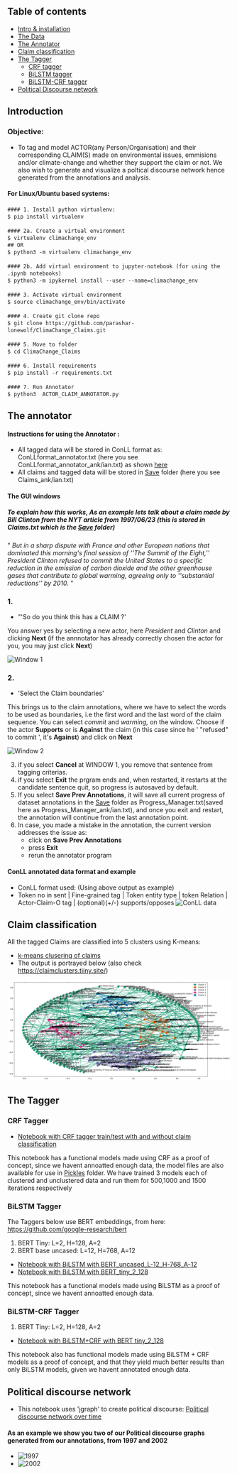 ## Table of contents
* [Intro & installation](#introduction)
* [The Data](./Data)
* [The Annotator](#the-annotator)
* [Claim classification](#claim-classification)
* [The Tagger](#the-tagger)
  * [CRF tagger](#crf-tagger)
  * [BiLSTM tagger](#bilstm-tagger)
  * [BiLSTM-CRF tagger](#bilstm-crf-tagger)
* [Political Discourse network](#political-discourse-network)

## Introduction

### Objective: 
* To tag and model ACTOR(any Person/Organisation) and their corresponding CLAIM(S) made on environmental issues, emmisions and/or climate-change and whether they support the claim or not. We also wish to generate and visualize a poltical discourse network hence generated from the annotations and analysis. 


#### For Linux/Ubuntu based systems:

```
#### 1. Install python virtualenv:
$ pip install virtualenv 

#### 2a. Create a virtual environment
$ virtualenv climachange_env
## OR
$ python3 -m virtualenv climachange_env 

#### 2b. Add virtual environment to jupyter-notebook (for using the .ipynb notebooks)
$ python3 -m ipykernel install --user --name=climachange_env  

#### 3. Activate virtual environment
$ source climachange_env/bin/activate

#### 4. Create git clone repo
$ git clone https://github.com/parashar-lonewolf/ClimaChange_Claims.git

#### 5. Move to folder
$ cd ClimaChange_Claims

#### 6. Install requirements
$ pip install -r requirements.txt 

#### 7. Run Annotator
$ python3  ACTOR_CLAIM_ANNOTATOR.py 
```
## The annotator
#### Instructions for using the Annotator :
* All tagged data will be stored in ConLL format as: ConLLformat_annotator.txt (here you see ConLLformat_annotator_ank/ian.txt) as shown [here](#conLL-annotated-data-format-and-example)
* All claims and tagged data will be stored in [Save](./Save) folder (here you see Claims_ank/ian.txt)

#### The GUI windows 
##### To explain how this works, As an example lets talk about a claim made by Bill Clinton from the NYT article from 1997/06/23 (this is stored  in Claims.txt which is the [Save](./Save) folder)

" *But in a sharp dispute with France and other European nations that dominated this morning's final session of ''The Summit of the Eight,'' President Clinton refused to commit the United States to a specific reduction in the emission of carbon dioxide and the other greenhouse gases that contribute to global warming, agreeing only to ''substantial reductions'' by 2010.* "
                                                    
### 1. 
  * "'So do you think this has a CLAIM ?'

You answer yes by selecting a new actor, here *President* and *Clinton* and clicking **Next** (if the annnotator has already correctly chosen the actor for you, you may just click **Next**)

![Window 1](https://cdn.mathpix.com/snip/images/ZZowOn83cgaEXQMdBZ3ldzLU1er468JAs8wn5TDehmY.original.fullsize.png)

### 2.
  * 'Select the Claim boundaries'

This brings us to the claim annotations, where we have to select the words to be used as boundaries, i.e
the first word and the last word of the claim sequence. You can select *commit* and *warming,* on the window. Choose if the actor **Supports** or is **Against** the claim (in this case since he ' "refused" to commit ', it's **Against**) and click on **Next**

![Window 2](https://cdn.mathpix.com/snip/images/wO2YY4boghyZ-UNffZ6GdqktjmRMKEEdpYI9RYdah_E.original.fullsize.png)

3. if you select **Cancel** at WINDOW 1, you remove that sentence from tagging criterias.
4. if you select **Exit** the prgram ends and, when restarted, it restarts at the candidate sentence quit, so progress is autosaved by default.
5. If you select **Save Prev Annotations**, it will save all current progress of dataset annotations in the [Save](./Save) folder as Progress_Manager.txt(saved here as Progress_Manager_ank/ian.txt),
and once you exit and restart, the annotation will continue from the last annotation point.
6. In case, you made a mistake in the annotation, the current version addresses the issue as:
    * click on **Save Prev Annotations**
    * press **Exit**
    * rerun the annotator program

#### ConLL annotated data format and example
   * ConLL format used: (Using above output as example)
   * Token no in sent | Fine-grained tag | Token entity type | token Relation | Actor-Claim-O tag | (optional)(+/-) supports/opposes
![ConLL data](https://cdn.mathpix.com/snip/images/ISh58Vf9Pjm1wCk7pLkf3iJZJ7GNBoREzK1GpfNsMBs.original.fullsize.png)

## Claim classification
All the tagged Claims are classified into 5 clusters using K-means:
* [k-means clusering of claims](./KMeans_Claim_Custering.ipynb)
* The output is portrayed below (also check https://claimclusters.tiiny.site/)

![Claim Cluster](./download.png)

## The Tagger

### CRF Tagger

* [Notebook with CRF tagger train/test with and without claim classification](./CRF_ActorClaim_tagger.ipynb)      

This notebook has a functional models made using CRF as a proof of concept, since we havent annoatted enough data, the model files are also available for use in [Pickles](./Pickles) folder. We have trained 3 models each of clustered and unclustered data and run them for 500,1000 and 1500 iterations respectively

### BiLSTM Tagger

The Taggers below use BERT embeddings, from here: https://github.com/google-research/bert
1. BERT Tiny:  L=2, H=128, A=2 
2. BERT base uncased: L=12, H=768, A=12 

* [Notebook with BiLSTM with BERT_uncased_L-12_H-768_A-12](./BiLSTM_model_tagger_2.ipynb)
* [Notebook with BiLSTM with BERT_tiny_2_128](./BiLSTM_model_tagger.ipynb)

This notebook has a functional models made using BiLSTM as a proof of concept, since we havent annoatted enough data.

### BiLSTM-CRF Tagger

1. BERT Tiny:  L=2, H=128, A=2 

* [Notebook with BiLSTM+CRF with BERT tiny_2_128](./BiLSTM_CRF_model_tagger.ipynb)

This notebook also has functional models made using BiLSTM + CRF models as a proof of concept, and that they yield much better results than only BiLSTM models, given we havent annotated enough data.

## Political discourse network

* This notebook uses 'jgraph' to create political discourse:
[ Political discourse network over time](./Political_Discourse_networks.ipynb)

#### As an example we show you two of our Political discourse graphs generated from our annotations, from 1997 and 2002
* ![1997](https://cdn.mathpix.com/snip/images/h7fiBZZpLLCN4kavhD1OpNdAnB5fMlfA_l9ltIP_aSA.original.fullsize.png)
* ![2002](https://cdn.mathpix.com/snip/images/ZLzonzwDvEXLDMZWwaODG8lsd_8rGP3j7KJmVO0DT3c.original.fullsize.png)
